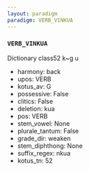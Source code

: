 ```yaml
---
layout: paradigm
paradigm: VERB_VINKUA
---
```

### ` VERB_VINKUA `

Dictionary class52 k~g u
* harmony: back
* upos: VERB
* kotus_av: G
* possessive: False
* clitics: False
* deletion: kua
* pos: VERB
* stem_vowel: None
* plurale_tantum: False
* grade_dir: weaken
* stem_diphthong: None
* suffix_regex: nkua
* kotus_tn: 52
